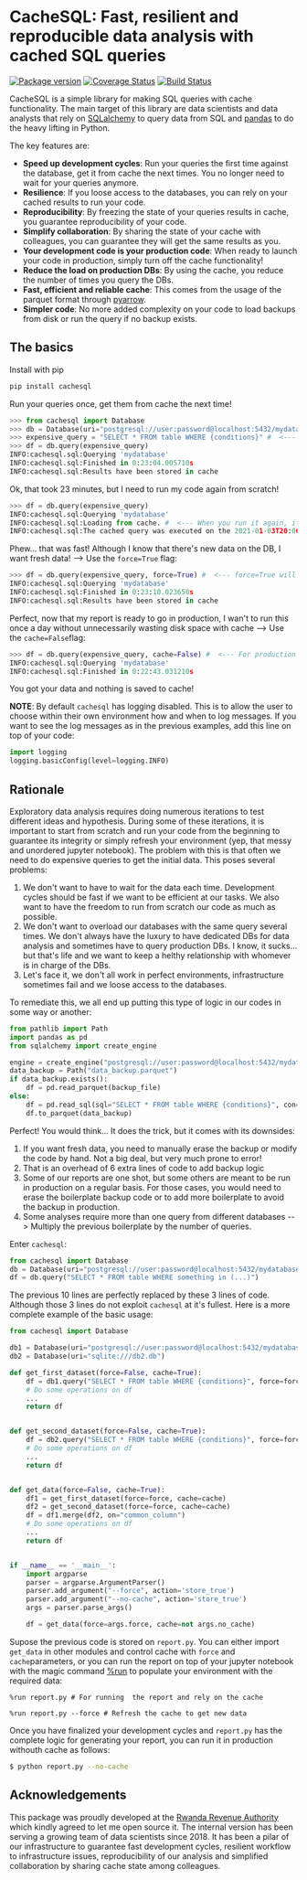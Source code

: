 # CacheSQL: Fast, resilient and reproducible data analysis with cached SQL queries

[![Package version](https://img.shields.io/pypi/v/cachesql.svg)](https://pypi.org/project/cachesql) [![Coverage Status](https://coveralls.io/repos/github/felipeam86/cachesql/badge.svg)](https://coveralls.io/github/felipeam86/cachesql) [![Build Status](https://travis-ci.com/felipeam86/cachesql.svg?branch=develop)](https://travis-ci.com/felipeam86/cachesql)

CacheSQL is a simple library for making SQL queries with cache functionality. The main target of this library are
data scientists and data analysts that rely on [SQLalchemy](https://pypi.org/project/SQLAlchemy/) to query data from SQL
and [pandas](https://pypi.org/project/pandas/) to do the heavy lifting in Python.

The key features are:

- **Speed up development cycles**: Run your queries the first time against the database, get it from cache the next times.
  You no longer need to wait for your queries anymore.
- **Resilience**: If you loose access to the databases, you can rely on your cached results to run your code.
- **Reproducibility**: By freezing the state of your queries results in cache, you guarantee reproducibility of your code.
- **Simplify collaboration**: By sharing the state of your cache with colleagues, you can guarantee they will get the
  same results as you.
- **Your development code is your production code**: When ready to launch your code in production, simply turn off the
  cache functionality!
- **Reduce the load on production DBs**: By using the cache, you reduce the number of times you query the DBs.
- **Fast, efficient and reliable cache**: This comes from the usage of the parquet format through
  [pyarrow](https://pypi.org/project/pyarrow/).
- **Simpler code**: No more added complexity on your code to load backups from disk or run the query if no backup exists.

## The basics
Install with pip

```bash
pip install cachesql
```


Run your queries once, get them from cache the next time!

```python
>>> from cachesql import Database
>>> db = Database(uri="postgresql://user:password@localhost:5432/mydatabase")
>>> expensive_query = "SELECT * FROM table WHERE {conditions}" #  <--- Imagine this is a very long and expensive query.
>>> df = db.query(expensive_query)
INFO:cachesql.sql:Querying 'mydatabase'
INFO:cachesql.sql:Finished in 0:23:04.005710s
INFO:cachesql.sql:Results have been stored in cache
```

Ok, that took 23 minutes, but I need to run my code again from scratch!

```python
>>> df = db.query(expensive_query)
INFO:cachesql.sql:Querying 'mydatabase'
INFO:cachesql.sql:Loading from cache. #  <--- When you run it again, it will get the data from cache
INFO:cachesql.sql:The cached query was executed on the 2021-01-03T20:06:21.401556 and lasted 0:23:04.005710s
```

Phew... that was fast! Although I know that there's new data on the DB, I want fresh data! -->
Use the `force=True` flag:

```python
>>> df = db.query(expensive_query, force=True) #  <--- force=True will tell cachesql to refresh the cache.
INFO:cachesql.sql:Querying 'mydatabase'
INFO:cachesql.sql:Finished in 0:23:10.023650s
INFO:cachesql.sql:Results have been stored in cache
```

Perfect, now that my report is ready to go in production, I wan't to run this once a day without
unnecessarily wasting disk space with cache -->  Use the `cache=False`flag:

```python
>>> df = db.query(expensive_query, cache=False) #  <--- For production ready code, you can turn off the cache
INFO:cachesql.sql:Querying 'mydatabase'
INFO:cachesql.sql:Finished in 0:22:43.031210s
```
You got your data and nothing is saved to cache!

**NOTE**: By default `cachesql` has logging disabled. This is to allow the user to choose within
their own environment how and when to log messages. If you want to see the log messages as in the
previous examples, add this line on top of your code:

```python
import logging
logging.basicConfig(level=logging.INFO)
```



## Rationale
Exploratory data analysis requires doing numerous iterations to test different ideas and hypothesis.
During some of these iterations, it is important to start from scratch and run your code from the
beginning to guarantee its integrity or simply refresh your environment (yep, that messy and unordered
jupyter notebook). The problem with this is that often we need to do expensive queries to get the
initial data. This poses several problems:


1. We don't want to have to wait for the data each time. Development cycles should be fast if we
   want to be efficient at our tasks. We also want to have the freedom to run from scratch our code
   as much as possible.
2. We don't want to overload our databases with the same query several times. We don't always have
   the luxury to have dedicated DBs for data analysis and sometimes have to query production DBs.
   I know, it sucks... but that's life and we want to keep a helthy relationship with whomever is
   in charge of the DBs.
3. Let's face it, we don't all work in perfect environments, infrastructure sometimes fail and we
   loose access to the databases.


To remediate this, we all end up putting this type of logic in our codes in some way or another:
```python
from pathlib import Path
import pandas as pd
from sqlalchemy import create_engine

engine = create_engine("postgresql://user:password@localhost:5432/mydatabase")
data_backup = Path("data_backup.parquet")
if data_backup.exists():
    df = pd.read_parquet(backup_file)
else:
    df = pd.read_sql(sql="SELECT * FROM table WHERE {conditions}", con=engine)
    df.to_parquet(data_backup)
```

Perfect! You would think... It does the trick, but it comes with its downsides:

1. If you want fresh data, you need to manually erase the backup or modify the code by hand. Not a
   big deal, but very much prone to error!
2. That is an overhead of 6 extra lines of code to add backup logic
3. Some of our reports are one shot, but some others are meant to be run in production on a regular
   basis. For those cases, you would need to erase the boilerplate backup code or to add more
   boilerplate to avoid the backup in production.
4. Some analyses require more than one query from different databases --> Multiply the previous
   boilerplate by the number of queries.


Enter `cachesql`: 

```python
from cachesql import Database
db = Database(uri="postgresql://user:password@localhost:5432/mydatabase")
df = db.query("SELECT * FROM table WHERE something in (...)")
```

The previous 10 lines are perfectly replaced by these 3 lines of code. Although those 3 lines do
not exploit `cachesql` at it's fullest. Here is a more complete example of the basic usage:


```python
from cachesql import Database

db1 = Database(uri="postgresql://user:password@localhost:5432/mydatabase")
db2 = Database(uri="sqlite:///db2.db")

def get_first_dataset(force=False, cache=True):
    df = db1.query("SELECT * FROM table WHERE {conditions}", force=force, cache=cache)
    # Do some operations on df
    ...
    return df


def get_second_dataset(force=False, cache=True):
    df = db2.query("SELECT * FROM table WHERE {conditions}", force=force, cache=cache)
    # Do some operations on df
    ...
    return df


def get_data(force=False, cache=True):
    df1 = get_first_dataset(force=force, cache=cache)
    df2 = get_second_dataset(force=force, cache=cache)
    df = df1.merge(df2, on="common_column")
    # Do some operations on df
    ...
    return df


if __name__ == '__main__':
    import argparse
    parser = argparse.ArgumentParser()
    parser.add_argument("--force", action='store_true')
    parser.add_argument("--no-cache", action='store_true')
    args = parser.parse_args()

    df = get_data(force=args.force, cache=not args.no_cache)

```

Supose the previous code is stored on `report.py`. You can either import `get_data` in other modules
and control cache with `force` and `cache`parameters, or you can run the report on top of your
jupyter notebook with the magic command
[%run](https://ipython.readthedocs.io/en/stable/interactive/magics.html#magic-run) 
to populate your environment with the required data:


```jupyter
%run report.py # For running  the report and rely on the cache
```


```jupyter
%run report.py --force # Refresh the cache to get new data
```

Once you have finalized your development cycles and `report.py` has the complete logic for generating
your report, you can run it in production withouth cache as follows:


```bash
$ python report.py --no-cache
```


## Acknowledgements
This package was proudly developed at the [Rwanda Revenue Authority](https://www.rra.gov.rw/) which
kindly agreed to let me open source it. The internal version has been serving a growing team of data
scientists since 2018. It has been a pilar of our infrastructure to guarantee fast development
cycles, resilient workflow to infrastructure issues, reproducibility of our analysis and simplified
collaboration by sharing cache state among colleagues.
